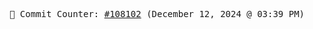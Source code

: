 <p align="center">
    <samp>
        📮 Commit Counter: <a href="https://github.com/Javascript-void0/Javascript-void0/commits/main">#108102</a> (December 12, 2024 @ 03:39 PM)
    </samp>
</p>